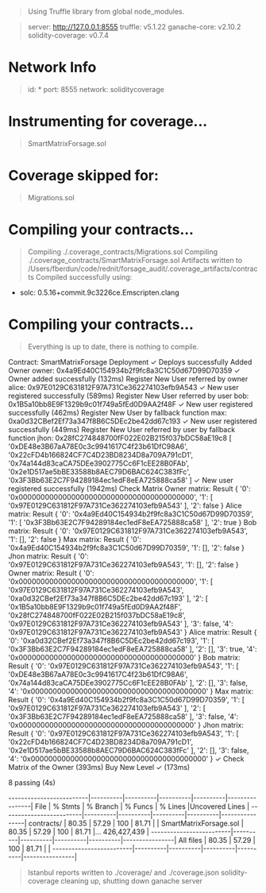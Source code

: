 > Using Truffle library from global node_modules.

> server:            http://127.0.0.1:8555
> truffle:           v5.1.22
> ganache-core:      v2.10.2
> solidity-coverage: v0.7.4

Network Info
============
> id:      *
> port:    8555
> network: soliditycoverage


Instrumenting for coverage...
=============================

> SmartMatrixForsage.sol

Coverage skipped for:
=====================

> Migrations.sol

Compiling your contracts...
===========================
> Compiling ./.coverage_contracts/Migrations.sol
> Compiling ./.coverage_contracts/SmartMatrixForsage.sol
> Artifacts written to /Users/fberdun/code/rednit/forsage_audit/.coverage_artifacts/contracts
> Compiled successfully using:
   - solc: 0.5.16+commit.9c3226ce.Emscripten.clang


Compiling your contracts...
===========================
> Everything is up to date, there is nothing to compile.



  Contract: SmartMatrixForsage
    Deployment
      ✓ Deploys successfully
    Added Owner
owner: 0x4a9Ed40C154934b2f9fc8a3C1C50d67D99D70359
      ✓ Owner added successfully (132ms)
    Register New User referred by owner
alice: 0x97E0129C631812F97A731Ce362274103efb9A543
      ✓ New user registered successfully (589ms)
    Register New User referred by user
bob: 0x1B5a10bb8E9F1329b9c01f749a5fEd0D9AA2f48F
      ✓ New user registered successfully (462ms)
    Register New User by fallback function
max: 0xa0d32CBef2Ef73a347f8B6C5DEc2be42dd67c193
      ✓ New user registered successfully (449ms)
    Register New User referred by user by fallback function
jhon: 0x28fC274848700fF022E02B215f037bDC58aE19c8
[
  '0xDE48e3B67aA78E0c3c9941617C4f23b61DfC98A6',
  '0x22cFD4b166824CF7C4D23BD8234D8a709A791cD1',
  '0x74a144d83caCA75DEe3902775Cc6F1cEE28B0FAb',
  '0x2e1D517ae5bBE33588b8AEC79D6BAC624C383fFc',
  '0x3F3Bb63E2C7F94289184ec1edF8eEA725888ca58'
]
      ✓ New user registered successfully (1942ms)
    Check Matrix 
Owner matrix:
Result {
  '0': '0x0000000000000000000000000000000000000000',
  '1': [ '0x97E0129C631812F97A731Ce362274103efb9A543' ],
  '2': false
}
Alice matrix:
Result {
  '0': '0x4a9Ed40C154934b2f9fc8a3C1C50d67D99D70359',
  '1': [ '0x3F3Bb63E2C7F94289184ec1edF8eEA725888ca58' ],
  '2': true
}
Bob matrix:
Result {
  '0': '0x97E0129C631812F97A731Ce362274103efb9A543',
  '1': [],
  '2': false
}
Max matrix:
Result {
  '0': '0x4a9Ed40C154934b2f9fc8a3C1C50d67D99D70359',
  '1': [],
  '2': false
}
Jhon matrix:
Result {
  '0': '0x97E0129C631812F97A731Ce362274103efb9A543',
  '1': [],
  '2': false
}
Owner matrix:
Result {
  '0': '0x0000000000000000000000000000000000000000',
  '1': [
    '0x97E0129C631812F97A731Ce362274103efb9A543',
    '0xa0d32CBef2Ef73a347f8B6C5DEc2be42dd67c193'
  ],
  '2': [
    '0x1B5a10bb8E9F1329b9c01f749a5fEd0D9AA2f48F',
    '0x28fC274848700fF022E02B215f037bDC58aE19c8',
    '0x97E0129C631812F97A731Ce362274103efb9A543'
  ],
  '3': false,
  '4': '0x97E0129C631812F97A731Ce362274103efb9A543'
}
Alice matrix:
Result {
  '0': '0xa0d32CBef2Ef73a347f8B6C5DEc2be42dd67c193',
  '1': [ '0x3F3Bb63E2C7F94289184ec1edF8eEA725888ca58' ],
  '2': [],
  '3': true,
  '4': '0x0000000000000000000000000000000000000000'
}
Bob matrix:
Result {
  '0': '0x97E0129C631812F97A731Ce362274103efb9A543',
  '1': [
    '0xDE48e3B67aA78E0c3c9941617C4f23b61DfC98A6',
    '0x74a144d83caCA75DEe3902775Cc6F1cEE28B0FAb'
  ],
  '2': [],
  '3': false,
  '4': '0x0000000000000000000000000000000000000000'
}
Max matrix:
Result {
  '0': '0x4a9Ed40C154934b2f9fc8a3C1C50d67D99D70359',
  '1': [ '0x97E0129C631812F97A731Ce362274103efb9A543' ],
  '2': [ '0x3F3Bb63E2C7F94289184ec1edF8eEA725888ca58' ],
  '3': false,
  '4': '0x0000000000000000000000000000000000000000'
}
Jhon matrix:
Result {
  '0': '0x97E0129C631812F97A731Ce362274103efb9A543',
  '1': [
    '0x22cFD4b166824CF7C4D23BD8234D8a709A791cD1',
    '0x2e1D517ae5bBE33588b8AEC79D6BAC624C383fFc'
  ],
  '2': [],
  '3': false,
  '4': '0x0000000000000000000000000000000000000000'
}
      ✓ Check Matrix of the Owner (393ms)
    Buy New Level
      ✓  (173ms)


  8 passing (4s)

-------------------------|----------|----------|----------|----------|----------------|
File                     |  % Stmts | % Branch |  % Funcs |  % Lines |Uncovered Lines |
-------------------------|----------|----------|----------|----------|----------------|
 contracts/              |    80.35 |    57.29 |      100 |    81.71 |                |
  SmartMatrixForsage.sol |    80.35 |    57.29 |      100 |    81.71 |... 426,427,439 |
-------------------------|----------|----------|----------|----------|----------------|
All files                |    80.35 |    57.29 |      100 |    81.71 |                |
-------------------------|----------|----------|----------|----------|----------------|

> Istanbul reports written to ./coverage/ and ./coverage.json
> solidity-coverage cleaning up, shutting down ganache server